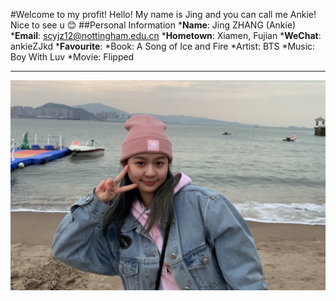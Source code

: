 #Welcome to my profit!
Hello! My name is Jing and you can call me Ankie! Nice to see u :blush:
##Personal Information
*__Name__: Jing ZHANG (Ankie)
*__Email__: <scyjz12@nottingham.edu.cn>
*__Hometown__: Xiamen, Fujian
*__WeChat__: ankieZJkd
*__Favourite__: 
    *Book: A Song of Ice and Fire
    *Artist: BTS
    *Music: Boy With Luv
    *Movie: Flipped
****
![alt text](../images/profit.jpg "Jing")